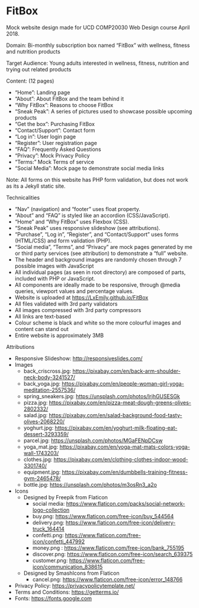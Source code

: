 # FitBox
Mock website design made for UCD COMP20030 Web Design course April 2018. 

Domain: Bi-monthly subscription box named “FitBox” with wellness, fitness and nutrition products
 
Target Audience: Young adults interested in wellness, fitness, nutrition and trying out related products

Content: (12 pages)
- “Home”: Landing page
- “About”: About FitBox and the team behind it
- “Why FitBox”: Reasons to choose FitBox
- “Sneak Peak”: A series of pictures used to showcase possible upcoming products
- “Get the box”: Purchasing FitBox
- “Contact/Support”: Contact form
- “Log in”: User login page
- “Register”: User registration page
- “FAQ”: Frequently Asked Questions
- “Privacy”: Mock Privacy Policy
- “Terms:” Mock Terms of service
- “Social Media”: Mock page to demonstrate social media links

Note: All forms on this website has PHP form validation, but does not work as its a Jekyll static site.

Technicalities
- “Nav” (navigation) and “footer” uses float property.
- “About” and “FAQ” is styled like an accordion (CSS/JavaScript).
- “Home” and “Why FitBox” uses Flexbox (CSS).
- “Sneak Peak” uses responsive slideshow (see attributions).
- “Purchase”, “Log in”, “Register”, and “Contact/Support” uses forms (HTML/CSS) and form validation (PHP).
- “Social media”, “Terms”, and “Privacy” are mock pages generated by me or third party services (see attribution)
to demonstrate a “full” website.
- The header and background images are randomly chosen through 7 possible images with JavaScript
- All individual pages (as seen in root directory) are composed of parts, included with PHP or JavaScript.
- All components are ideally made to be responsive, through @media queries, viewport values and percentage
values.
- Website is uploaded at https://LxEmily.github.io/FitBox
- All files validated with 3rd party validators
- All images compressed with 3rd party compressors
- All links are text-based
- Colour scheme is black and white so the more colourful images and content can stand out
- Entire website is approximately 3MB

Attributions
- Responsive Slideshow: http://responsiveslides.com/
- Images
    - back_criscross.jpg: https://pixabay.com/en/back-arm-shoulder-neck-body-3241527/
    - back_yoga.jpg: https://pixabay.com/en/people-woman-girl-yoga-meditation-2557536/
    - spring_sneakers.jpg: https://unsplash.com/photos/lrjhGUSESGk
    - pizza.jpg: https://pixabay.com/en/pizza-meat-dough-greens-olives-2802332/
    - salad.jpg: https://pixabay.com/en/salad-background-food-tasty-olives-2068220/
    - yoghurt.jpg: https://pixabay.com/en/yoghurt-milk-floating-eat-dessert-3293359/
    - parcel.jpg: https://unsplash.com/photos/MGaFENpDCsw
    - yoga_mat.jpg: https://pixabay.com/en/yoga-mat-mats-colors-yoga-wall-1743203/
    - clothes.jpg: https://pixabay.com/en/clothing-clothes-indoor-wood-3301740/
    - equipment.jpg: https://pixabay.com/en/dumbbells-training-fitness-gym-2465478/
    - bottle.jpg: https://unsplash.com/photos/m3osRn3_a2o
- Icons
    - Designed by Freepik from Flaticon
      - social media: https://www.flaticon.com/packs/social-network-logo-collection
      - buy.png: https://www.flaticon.com/free-icon/buy_544564
      - delivery.png: https://www.flaticon.com/free-icon/delivery-truck_164414
      - confetti.png: https://www.flaticon.com/free-icon/confetti_447992
      - money.png : https://www.flaticon.com/free-icon/bank_755195
      - discover.png: https://www.flaticon.com/free-icon/search_639375
      - customer.png: https://www.flaticon.com/free-icon/communication_838615
    - Designed by SmashIcons from Flaticon
      - cancel.png: https://www.flaticon.com/free-icon/error_148766
- Privacy Policy: https://privacypolicytemplate.net/
- Terms and Conditions: https://getterms.io/
- Fonts: https://fonts.google.com
